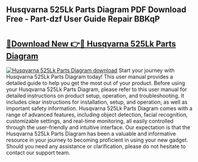 ## Husqvarna 525Lk Parts Diagram PDF Download Free - Part-dzf User Guide Repair BBKqP

# <h2><a href="http://dftdi5.blite.top/?on=Husqvarna+525Lk+Parts+Diagram">🔗Download New 👉🔴 Husqvarna 525Lk Parts Diagram</a></h2>

[![Husqvarna 525Lk Parts Diagram download](https://i.imgur.com/lujVjoI.png)](http://dftdi5.blite.top/?on=Husqvarna+525Lk+Parts+Diagram)
Start your journey with Husqvarna 525Lk Parts Diagram today! This user manual provides a detailed guide to help you get the most out of your product. Before using your Husqvarna 525Lk Parts Diagram, please refer to this user manual for detailed instructions on product setup, operation, and troubleshooting. It includes clear instructions for installation, setup, and operation, as well as important safety information. Husqvarna 525Lk Parts Diagram comes with a range of advanced features, including object detection, facial recognition, customizable settings, and real-time monitoring, all easily controlled through the user-friendly and intuitive interface. Our expectation is that the Husqvarna 525Lk Parts Diagram has been a valuable and informative resource in your journey to becoming proficient in using your new gadget. Should you need any assistance or clarification, please do not hesitate to contact our support team.
